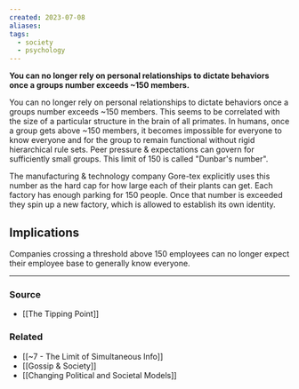 ```yaml
---
created: 2023-07-08
aliases: 
tags:
  - society
  - psychology
---
```

**You can no longer rely on personal relationships to dictate behaviors once a groups number exceeds ~150 members.**

You can no longer rely on personal relationships to dictate behaviors once a groups number exceeds ~150 members. This seems to be correlated with the size of a particular structure in the brain of all primates. In humans, once a group gets above ~150 members, it becomes impossible for everyone to know everyone and for the group to remain functional without rigid hierarchical rule sets. Peer pressure & expectations can govern for sufficiently small groups. This limit of 150 is called "Dunbar's number".

The manufacturing & technology company Gore-tex explicitly uses this number as the hard cap for how large each of their plants can get. Each factory has enough parking for 150 people. Once that number is exceeded they spin up a new factory, which is allowed to establish its own identity. 

## Implications

Companies crossing a threshold above 150 employees can no longer expect their employee base to generally know everyone. 

****
### Source
- [[The Tipping Point]]

### Related
- [[~7 - The Limit of Simultaneous Info]] 
- [[Gossip & Society]] 
- [[Changing Political and Societal Models]]